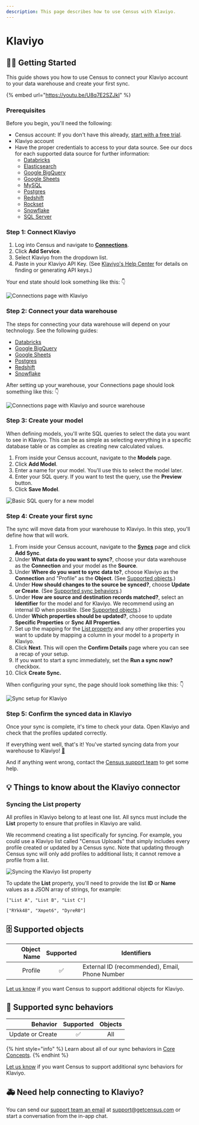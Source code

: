 ```yaml
---
description: This page describes how to use Census with Klaviyo.
---
```


# Klaviyo

## 🏃‍♀️ Getting Started

This guide shows you how to use Census to connect your Klaviyo account to your data warehouse and create your first sync.

{% embed url="https://youtu.be/U8q7E2SZJkI" %}

### Prerequisites

Before you begin, you'll need the following:

* Census account: If you don't have this already, [start with a free trial](https://app.getcensus.com/).
* Klaviyo account
* Have the proper credentials to access to your data source. See our docs for each supported data source for further information:
  * [Databricks](https://docs.getcensus.com/sources/databricks)
  * [Elasticsearch](https://docs.getcensus.com/sources/elasticsearch)
  * [Google BigQuery](https://docs.getcensus.com/sources/google-bigquery)
  * [Google Sheets](https://docs.getcensus.com/sources/google-sheets)
  * [MySQL](https://docs.getcensus.com/sources/mysql)
  * [Postgres](https://docs.getcensus.com/sources/postgres)
  * [Redshift](https://docs.getcensus.com/sources/redshift)
  * [Rockset](https://docs.getcensus.com/sources/rockset)
  * [Snowflake](https://docs.getcensus.com/sources/snowflake)
  * [SQL Server](https://docs.getcensus.com/sources/sql-server)

### Step 1: Connect Klaviyo

1. Log into Census and navigate to [**Connections**](https://app.getcensus.com/connections).
2. Click **Add Service**.
3. Select Klaviyo from the dropdown list.
4. Paste in your Klaviyo API Key. (See [Klaviyo's Help Center](https://help.klaviyo.com/hc/en-us/articles/115005062267-How-to-Manage-Your-Account-s-API-Keys) for details on finding or generating API keys.)

Your end state should look something like this: 👇

![Connections page with Klaviyo](../.gitbook/assets/202201\_Klaviyo\_Connection.png)

### Step 2: Connect your data warehouse

The steps for connecting your data warehouse will depend on your technology. See the following guides:

* [Databricks](../sources/databricks.md)
* [Google BigQuery](../sources/google-bigquery.md)
* [Google Sheets](../sources/google-sheets.md)
* [Postgres](../sources/postgres.md)
* [Redshift](../sources/redshift.md#allowed-ip-addresses)
* [Snowflake](../sources/snowflake.md)

After setting up your warehouse, your Connections page should look something like this: 👇

![Connections page with Klaviyo and source warehouse](../.gitbook/assets/202201\_Klaviyo\_Connection\_2.png)

### Step 3: Create your model

When defining models, you'll write SQL queries to select the data you want to see in Klaviyo. This can be as simple as selecting everything in a specific database table or as complex as creating new calculated values.&#x20;

1. From inside your Census account, navigate to the **Models** page.&#x20;
2. Click **Add Model**.
3. Enter a name for your model. You'll use this to select the model later.&#x20;
4. Enter your SQL query. If you want to test the query, use the **Preview** button.&#x20;
5. Click **Save Model**.

![Basic SQL query for a new model](../.gitbook/assets/202201\_Model\_Page.png)

### Step 4: Create your first sync

The sync will move data from your warehouse to Klaviyo. In this step, you'll define how that will work.

1. From inside your Census account, navigate to the [**Syncs**](https://app.getcensus.com/syncs) page and click **Add Sync**.&#x20;
2. Under **What data do you want to sync?**, choose your data warehouse as the **Connection** and your model as the **Source**.
3. Under **Where do you want to sync data to?**, choose Klaviyo as the **Connection** and "Profile" as the **Object**. (See [Supported objects](klaviyo.md#supported-objects).)
4. Under **How should changes to the source be synced?**, choose **Update or Create**. (See [Supported sync behaviors](klaviyo.md#supported-sync-behaviors).)
5. Under **How are source and destination records matched?**, select an **Identifier** for the model and for Klaviyo. We recommend using an internal ID when possible. (See [Supported objects](klaviyo.md#supported-objects).)
6. Under **Which properties should be updated?**, choose to update **Specific Properties** or **Sync All Properties**.&#x20;
7. Set up the mapping for the [List property](klaviyo.md#syncing-the-list-property) and any other properties you want to update by mapping a column in your model to a property in Klaviyo.
8. Click **Next**. This will open the **Confirm Details** page where you can see a recap of your setup.
9. If you want to start a sync immediately, set the **Run a sync now?** checkbox.
10. Click **Create Sync.**

When configuring your sync, the page should look something like this: 👇

![Sync setup for Klaviyo](../.gitbook/assets/202201\_Klaviyo\_Sync.png)

### Step 5: Confirm the synced data in Klaviyo

Once your sync is complete, it's time to check your data. Open Klaviyo and check that the profiles updated correctly.

If everything went well, that's it! You've started syncing data from your warehouse to Klaviyo! [🥳️](https://emojikeyboard.org/copy/Partying\_Face\_Emoji\_%F0%9F%A5%B3%EF%B8%8F?utm\_source=extlink)

And if anything went wrong, contact the [Census support team](mailto:support@getcensus.com) to get some help.

## 💡 Things to know about the Klaviyo connector

### Syncing the List property

All profiles in Klaviyo belong to at least one list. All syncs must include the **List** property to ensure that profiles in Klaviyo are valid.&#x20;

We recommend creating a list specifically for syncing. For example, you could use a Klaviyo list called "Census Uploads" that simply includes every profile created or updated by a Census sync. Note that updating through Census sync will only add profiles to additional lists; it cannot remove a profile from a list.

![Syncing the Klaviyo list property](../.gitbook/assets/202201\_Klaviyo\_List\_Property.png)

To update the **List** property, you'll need to provide the list **ID** or **Name** values as a JSON array of strings, for example:

```
["List A", "List B", "List C"]
```

```
["RYkk48", "Xmpet6", "DyreR0"]
```

## 🗄 Supported objects

| **Object Name** | **Supported** | **Identifiers**                                |
| --------------: | :-----------: | ---------------------------------------------- |
|         Profile |       ✅       | External ID (recommended), Email, Phone Number |

[Let us know](mailto:support@getcensus.com) if you want Census to support additional objects for Klaviyo.

## 🔄 Supported sync behaviors

|     **Behavior** | **Supported** | **Objects** |
| ---------------: | :-----------: | :---------: |
| Update or Create |       ✅       |     All     |

{% hint style="info" %}
Learn about all of our sync behaviors in [Core Concepts](https://app.gitbook.com/s/-MV3poo0VqVau1o8I79\_/basics/core-concept#sync-behaviors).
{% endhint %}

[Let us know](mailto:support@getcensus.com) if you want Census to support additional sync behaviors for Klaviyo.



## 🚑 Need help connecting to Klaviyo?

You can send our [support team an email](mailto:support@getcensus.com) at support@getcensus.com or start a conversation from the in-app chat.
